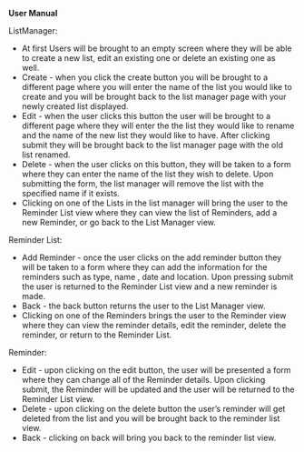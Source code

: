 **User Manual**

ListManager:

- At first Users will be brought to an empty screen where they will be able to create a new list, edit an existing one or delete an existing one as well.
- Create - when you click the create button you will be brought to a different page where you will enter the name of the list you would like to create and you will be brought back to the list manager page with your newly created list displayed.
- Edit - when the user clicks this button the user will be brought to a different page where they will enter the the list they would like to rename and the name of the new list they would like to have. After clicking submit they will be brought back to the list manager page with the old list renamed.
- Delete - when the user clicks on this button, they will be taken to a form where they can enter the name of the list they wish to delete. Upon submitting the form, the list manager will remove the list with the specified name if it exists.
- Clicking on one of the Lists in the list manager will bring the user to the Reminder List view where they can view the list of Reminders, add a new Reminder, or go back to the List Manager view.

Reminder List:	

- Add Reminder - once the user clicks on the add reminder button they will be taken to a form where they can add the information for the reminders such as type, name , date and location. Upon pressing submit the user is returned to the Reminder List view and a new reminder is made.
- Back - the back button returns the user to the List Manager view.
- Clicking on one of the Reminders brings the user to the Reminder view where they can view the reminder details, edit the reminder, delete the reminder, or return to the Reminder List.

Reminder:

- Edit - upon clicking on the edit button, the user will be presented a form where they can change all of the Reminder details. Upon clicking submit, the Reminder will be updated and the user will be returned to the Reminder List view.
- Delete - upon clicking on the delete button the user’s reminder will get deleted from the list and you will be brought back to the reminder list view.
- Back - clicking on back will bring you back to the reminder list view.	